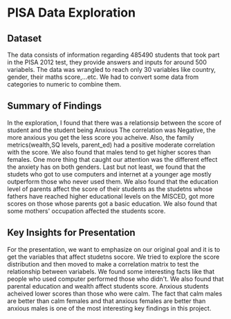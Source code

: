 # PISA Data Exploration

## Dataset

The data consists of information regarding 485490 students that took part in the PISA 2012 test, they provide answers and inputs for around 500 variabels. The data was wrangled to reach only 30 variables like country, gender, their maths score,...etc. We had to convert some data from categories to numeric to combine them.

## Summary of Findings

In the exploration, I found that there was a relationsip between the score of student and the student being Anxious
The correlation was Negative, the more anxious you get the less score you acheive. 
Also, the family metrics(wealth,SQ levels, parent_ed) had a positive moderate correlation with the score.
We also found that males tend to get higher scores than females. 
One more thing that caught our attention was the different effect the anxiety has on both genders. 
Last but not least, we found that the studets who got to use computers and internet at a younger age mostly outperform those who never used them.
We also found that the education level of parents affect the score of their students as the studetns whose fathers have reached higher educational levels on the MISCED, got more scores on those whose parents got a basic education.
We also found that some mothers' occupation affected the students score. 



## Key Insights for Presentation

For the presentation, we want to emphasize on our original goal and it is to get the variables that affect studetns socore. We tried to explore the score distribution and then moved to make a correlation matrix to test the relationship between variabels. We found some interesting facts like that people who used computer performed those who didn't.
We also found that parental education and wealth affect students score.
Anxious students acheived lower scores than those who were calm.
The fact that calm males are better than calm females and that anxious females are better than anxious males is one of the most interesting key findings in this project.